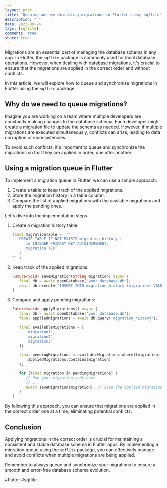 ```yaml
---
layout: post
title: "Queuing and synchronizing migrations in Flutter using sqflite"
description: " "
date: 2023-09-24
tags: [sqflite]
comments: true
share: true
---
```


Migrations are an essential part of managing the database schema in any app. In Flutter, the `sqflite` package is commonly used for local database operations. However, when dealing with database migrations, it's crucial to ensure that the migrations are applied in the correct order and without conflicts.

In this article, we will explore how to queue and synchronize migrations in Flutter using the `sqflite` package.

## Why do we need to queue migrations?

Imagine you are working on a team where multiple developers are constantly making changes to the database schema. Each developer might create a migration file to update the schema as needed. However, if multiple migrations are executed simultaneously, conflicts can arise, leading to data corruption or inconsistencies.

To avoid such conflicts, it's important to queue and synchronize the migrations so that they are applied in order, one after another.

## Using a migration queue in Flutter

To implement a migration queue in Flutter, we can use a simple approach:

1. Create a table to keep track of the applied migrations.
2. Store the migration history in a table column.
3. Compare the list of applied migrations with the available migrations and apply the pending ones.

Let's dive into the implementation steps.

1. Create a migration history table:
   ```dart
   final migrationTable = '''
      CREATE TABLE IF NOT EXISTS migration_history (
         id INTEGER PRIMARY KEY AUTOINCREMENT,
         migration TEXT
      )
   ''';
   ```

2. Keep track of the applied migrations:
   ```dart
   Future<void> saveMigration(String migration) async {
      final db = await openDatabase('your_database.db');
      await db.execute('INSERT INTO migration_history (migration) VALUES (?)', [migration]);
   }
   ```

3. Compare and apply pending migrations:
   ```dart
   Future<void> applyMigrations() async {
      final db = await openDatabase('your_database.db');
      final appliedMigrations = await db.query('migration_history');

      final availableMigrations = [
         'migration1',
         'migration2',
         'migration3'
      ];

      final pendingMigrations = availableMigrations.where((migration) =>
         !appliedMigrations.contains(migration)
      );

      for (final migration in pendingMigrations) {
         // Run your migration code here
         // ...
         await saveMigration(migration); // Save the applied migration
      }
   }
   ```

By following this approach, you can ensure that migrations are applied in the correct order one at a time, eliminating potential conflicts.

## Conclusion

Applying migrations in the correct order is crucial for maintaining a consistent and stable database schema in Flutter apps. By implementing a migration queue using the `sqflite` package, you can effectively manage and avoid conflicts when multiple migrations are being applied.

Remember to always queue and synchronize your migrations to ensure a smooth and error-free database schema evolution.

#flutter #sqflite